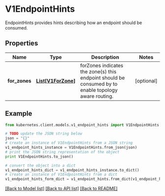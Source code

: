 # V1EndpointHints

EndpointHints provides hints describing how an endpoint should be consumed.

## Properties
Name | Type | Description | Notes
------------ | ------------- | ------------- | -------------
**for_zones** | [**List[V1ForZone]**](V1ForZone.md) | forZones indicates the zone(s) this endpoint should be consumed by to enable topology aware routing. | [optional] 

## Example

```python
from kubernetes.client.models.v1_endpoint_hints import V1EndpointHints

# TODO update the JSON string below
json = "{}"
# create an instance of V1EndpointHints from a JSON string
v1_endpoint_hints_instance = V1EndpointHints.from_json(json)
# print the JSON string representation of the object
print V1EndpointHints.to_json()

# convert the object into a dict
v1_endpoint_hints_dict = v1_endpoint_hints_instance.to_dict()
# create an instance of V1EndpointHints from a dict
v1_endpoint_hints_form_dict = v1_endpoint_hints.from_dict(v1_endpoint_hints_dict)
```
[[Back to Model list]](../README.md#documentation-for-models) [[Back to API list]](../README.md#documentation-for-api-endpoints) [[Back to README]](../README.md)


